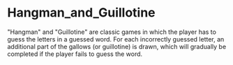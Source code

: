 # Hangman_and_Guillotine
"Hangman" and "Guillotine" are classic games in which the player has to guess the letters in a guessed word. For each incorrectly guessed letter, an additional part of the gallows (or guillotine) is drawn, which will gradually be completed if the player fails to guess the word.
